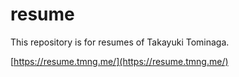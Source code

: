 # resume
This repository is for resumes of Takayuki Tominaga.

[https://resume.tmng.me/](https://resume.tmng.me/)
